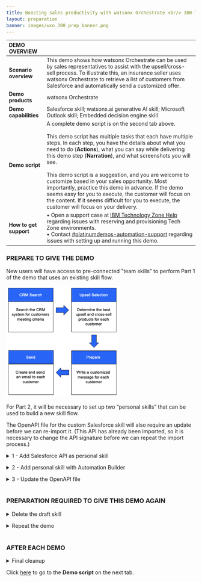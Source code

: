 ```yaml
---
title: Boosting sales productivity with watsonx Orchestrate <br/> 300-level live demo
layout: preparation
banner: images/wxo_300_prep_banner.png
---
```


<span id="place1"></span>

<span id="top"></span>

| **DEMO OVERVIEW** | | 
| :---         | :--- |
| **Scenario overview** | This demo shows how watsonx Orchestrate can be used by sales representatives to assist with the upsell/cross-sell process. To illustrate this, an insurance seller uses watsonx Orchestrate to retrieve a list of customers from Salesforce and automatically send a customized offer.|
| **Demo products** | watsonx Orchestrate |
| **Demo capabilities** | Salesforce skill; watsonx.ai generative AI skill; Microsoft Outlook skill; Embedded decision engine skill|
| **Demo script** | A complete demo script is on the second tab above. <br/><br/> This demo script has multiple tasks that each have multiple steps. In each step, you have the details about what you need to do (**Actions**), what you can say while delivering this demo step (**Narration**), and what screenshots you will see.<br/><br/>This demo script is a suggestion, and you are welcome to customize based in your sales opportunity. Most importantly, practice this demo in advance. If the demo seems easy for you to execute, the customer will focus on the content. If it seems difficult for you to execute, the customer will focus on your delivery. |
| **How to get support** | • Open a support case at <a href="https://techzone.ibm.com/help" target="_blank" rel="noreferrer">IBM Technology Zone Help</a> regarding issues with reserving and provisioning Tech Zone environments.<br/>• Contact <a href="https://ibm-cloud.slack.com/archives/C0216F39ACU" target="_blank" rel="noreferrer">#platinumdemos-automation-support</a> regarding issues with setting up and running this demo. |

### **PREPARE TO GIVE THE DEMO**

New users will have access to pre-connected "team skills” to perform Part 1 of the demo that uses an existing skill flow. 

<img src="images/Prep-0-1.png" width="300" />

For Part 2, it will be necessary to set up two “personal skills” that can be used to build a new skill flow.

The OpenAPI file for the custom Salesforce skill will also require an update before we can re-import it. (This API has already been imported, so it is necessary to change the API signature before we can repeat the import process.)

<details markdown="1">

<summary>1 - Add Salesforce API as personal skill</summary>

1. Click the **Team skills** drop-down menu (1) and click **Personal skills** (2). <br/> <img src="images/Prep-1-1.png" width="500" /><br/>

2. Click the **Add skills from the catalog** tile. <br/> <img src="images/Prep-1-2.png" width="500" /><br/>

3. Search for '**retrieve**' in the search panel. <br/> <img src="images/Prep-1-3.png" width="800" /><br/>

4. The list of apps is filtered to only show apps that contain skills containing the word 'retrieve.' Click the **Salesforce – Get customers with recent life changes** card. <br/> <img src="images/Prep-1-4.png" width="800" /><br/>

5. Click **Add skill +** (1). Click **Connect app** (2). <br/> <img src="images/Prep-1-5.png" width="800" /><br/>

6. Use the credentials provided and enter the **Client ID** (1) and **Client Secret** (2). Click **Connect app** (3). <br/> <img src="images/Prep-1-6.png" width="800" /><br/>

7. Click the **menu slider** icon. <br/> <img src="images/Prep-1-7.png" width="500" /><br/>

8. Click **Home**. <br/> <img src="images/Prep-1-8.png" width="500" /><br/>

9. Test the skill works correctly by clicking the skill tile. <br/> <img src="images/Prep-1-9.png" width="500" /><br/>

10. A table should be shown containing the data from Salesforce. <br/> <img src="images/Prep-1-10.png" width="500" /><br/>
   
</details>

<p/>

<details markdown="1">

<summary>2 - Add personal skill with Automation Builder</summary>

The next personal skill to add will be based on a decision model imported into Automation Builder.

1. Click the **menu slider** icon (1). Click **Automation Builder** (2). <br/> <img src="images/Prep-2-1.png" width="800" /><br/>

2. Click **New**. <br/> <img src="images/Prep-2-2.png" width="300" /><br/>

3. Click **Import automation** (1). Click **Browse** (2). <br/> <img src="images/Prep-2-3.png" width="700" /><br/>

4. Select the **Product Upsell.zip** file provided with this demo and click **Save**. <br/> <img src="images/Prep-2-4.png" width="800" /><br/>

5. Click **Product Upsell** within the card to open the Product Upsell automation. <br/> <img src="images/Prep-2-5.png" width="300" /><br/>

6. Click the **Share changes** tab. <br/> <img src="images/Prep-2-6.png" width="800" /><br/>

7. Click **Share**. <br/> <img src="images/Prep-2-7.png" width="800" /><br/>

8. In the Share window, click **Share**. <br/> <img src="images/Prep-2-8.png" width="500" /><br/>

9. Click the **View history** tab. <br/> <img src="images/Prep-2-9.png" width="800" /><br/>

10. Click **Version +**. <br/> <img src="images/Prep-2-10.png" width="800" /><br/>

11. In the **Name** field, enter the version number '**1.0.0**' (1). Click **Create** (2). <br/> <img src="images/Prep-2-11.png" width="500" /><br/>

12. Click the **Publish** tab. <br/> <img src="images/Prep-2-12.png" width="800" /><br/>

13. Expand version **1.0.0** (1). Click **Publish** (2). <br/> <img src="images/Prep-2-13.png" width="800" /><br/>

14. In the Publish automation window, click **Publish**. <br/> <img src="images/Prep-2-14.png" width="500" /><br/>

15. After a few minutes, check that the **Publish status** updated (1). Click the **menu slider** icon (2). <br/> <img src="images/Prep-2-15.png" width="800" /><br/>

16. Click **Skills** (2). <br/> <img src="images/Prep-2-16.png" width="500" /><br/>

17. The new skill is shown in the Skills and apps panel. <inline-notification text="With many users running the demo, there may be several copies of the same skill already present. Confirm the identity of your skill by expanding its details (1) and confirming the timestamp and author (2)."></inline-notification> The skill should have a status of **Ready to publish** (3). Click the **ellipsis** icon (4). Click **Enhance this skill** (5). <br/> <img src="images/Prep-2-17.png" width="800" /><br/>

18. Click the **Phrases** tab (1) and enter the phrases '**Get upsell products**' and '**Fetch recommended products**' (2). Click **Publish** (3). <br/> <img src="images/Prep-2-18.png" width="800" /><br/>

19. Click **Home**. <br/> <img src="images/Prep-2-19.png" width="500" /><br/>

20. Click **Add skills from the catalog**. <br/> <img src="images/Prep-2-20.png" width="500" /><br/>

21. Search for '**product**' in the search panel (1). Click the **Product Upsell** card (2). <br/> <img src="images/Prep-2-21.png" width="500" /><br/>

22. Click **Add skill +**. <br/> <img src="images/Prep-2-22.png" width="500" /><br/>

23. Click **Home**. <br/> <img src="images/Prep-2-23.png" width="500" /><br/>

24. Click **Execute Product Upsell Operation**. <br/> <img src="images/Prep-2-24.png" width="700" /><br/>

25. Enter values for the **customer.childAge** (1) and **customer.name** (2) fields. Click **Apply** (3). <br/> <img src="images/Prep-2-25.png" width="500" /><br/>

26. Confirm the output is received from the decision. <br/> <img src="images/Prep-2-26.png" width="500" /><br/>

</details>

<p/>

<details markdown="1">

<summary>3 - Update the OpenAPI file</summary>

<inline-notification text="The OpenAPI file must be updated before it can be used to import a new skill. This is necessary as Orchestrate uses two attributes as the unique ID for the skill and the skill has already been imported as a team skill."></inline-notification>

1. In a multi-user environment, we must provide unique values for the API. There are four attributes to update: **x-ibm-application-name**, **description**, **summary** and **operationId**. <br/> <img src="images/Prep-3-1.png" width="800" /><br/><br/> Add your initials and date to the four attributes. <br/><br/> Please test you can import the API as a skill before starting the demo. These steps are taken from the demo script and are duplicated here for convenience. <br/>

</details>

<br/>

### **PREPARATION REQUIRED TO GIVE THIS DEMO AGAIN**

<details markdown="1">

<summary>Delete the draft skill</summary>

Delete the draft skill once you have tested it, as it will be imported again in the demo. After returning to the skill panel, search for the unique ID and delete it. <br/> <img src="images/Prep-4-1.png" width="800" /><br/>

</details>

<p/>

<details markdown="1">

<summary>Repeat the demo</summary>

To repeat the demo, remove the two skills that were created during the demo. First, remove the skill flow, and then remove the skill created from the OpenAPI.

1. Click the **menu slider** icon and select **Skills**. Use the search panel to find the skill flow that was created in the demo. In the example demo, this was created as '**GB Upsell Skill**' (it is listed below as a composite skill). Click the corresponding **ellipsis** icon to the right of the screen. Click **Delete this skill**. <br/> <img src="images/Prep-5-1.png" width="800" /><br/>

2. Remove the skill that was created using an OpenAPI file. During the preparation for this skill import, it was recommended to add a unique ID to the description attribute in the OpenAPI file. (In the example, 'GB081123' was added to the description attribute.) Use your unique ID to find the skill. Click the **ellipsis** icon and click **Delete this skill**. <br/> <img src="images/Prep-5-2.png" width="800" /><br/>

</details>

<br/>

### **AFTER EACH DEMO**

<details markdown="1">

<summary>Final cleanup</summary>

The watsonx Orchestrate environment used for the demo is shared by many users. After completing your demo, please take a few minutes to remove any skills or automations you created during the demo. Then, also remove the personal skills created during the demo preparation. Finally, remove the decision automation that was imported.

1. Click the **menu slider** icon and select **Skills**. Use the search panel to find the skill flow that was created in the demo. In the example demo, this was created as '**GB Upsell Skill**' (it is listed below as a composite skill). Expand the skill details to confirm you are the author. Click the corresponding **ellipsis** icon to the right of the screen. Click **Delete this skill**. <br/> <img src="images/Prep-6-1.png" width="800" /><br/>

2. Remove the skill that was created using an OpenAPI file. During the preparation for this skill import, it was recommended to add a unique ID to the description attribute in the OpenAPI file. (In the example, 'GB081123' was added to the description attribute.) Use your unique ID to find the skill. Expand the skill details to confirm you are the author. Click the **ellipsis** icon and click **Delete this skill**. <br/> <img src="images/Prep-6-2.png" width="800" /><br/>

3. Remove the **Product Upsell** skill that was created when the decision automation was published. Enter '**Product Upsell**' in the search panel, and expand the details to confirm you are the author. Click the **ellipsis** icon and click **Delete this skill**. <br/> <img src="images/Prep-6-3.png" width="800" /><br/>

4. Click the **menu slider** icon. Select **Automation builder**. <br/> <img src="images/Prep-6-4.png" width="800" /><br/>

5. Click the **ellipsis** icon on the **Product Upsell** card. Click **Delete** and confirm the deletion. <br/> <img src="images/Prep-6-5.png" width="250" /><br/>

</details>

Click [here](demo-script) to go to the **Demo script** on the next tab.